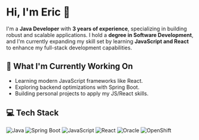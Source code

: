 # Hi, I'm Eric 👋

I'm a **Java Developer** with **3 years of experience**, specializing in building robust and scalable applications. I hold a **degree in Software Development**, and I'm currently expanding my skill set by learning **JavaScript and React** to enhance my full-stack development capabilities.

## 🚀 What I'm Currently Working On
- Learning modern JavaScript frameworks like React.
- Exploring backend optimizations with Spring Boot.
- Building personal projects to apply my JS/React skills.

## 💻 Tech Stack
![Java](https://img.shields.io/badge/Java-ED8B00?style=for-the-badge&logo=java&logoColor=white)
![Spring Boot](https://img.shields.io/badge/Spring%20Boot-6DB33F?style=for-the-badge&logo=springboot&logoColor=white)
![JavaScript](https://img.shields.io/badge/JavaScript-F7DF1E?style=for-the-badge&logo=javascript&logoColor=black)
![React](https://img.shields.io/badge/React-20232A?style=for-the-badge&logo=react&logoColor=61DAFB)
![Oracle](https://img.shields.io/badge/Oracle-F80000?style=for-the-badge&logo=oracle&logoColor=white)
![OpenShift](https://img.shields.io/badge/OpenShift-EE0000?style=for-the-badge&logo=redhatopenshift&logoColor=white)




